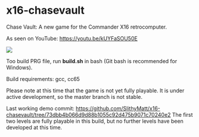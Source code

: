 # x16-chasevault
Chase Vault: A new game for the Commander X16 retrocomputer.

As seen on YouTube: https://youtu.be/kUYFaSOU50E

![](cv5.gif)

Too build PRG file, run **build.sh** in bash (Git bash is recommended for Windows).

Build requirements: gcc, cc65

Please note at this time that the game is not yet fully
playable. It is under active development, so the master branch is not stable.

Last working demo commit: https://github.com/SlithyMatt/x16-chasevault/tree/73dbb4b066d9d88b1055c92d475b9071c70240e2
The first two levels are fully playable in this build, but no further levels have been developed at this time.
